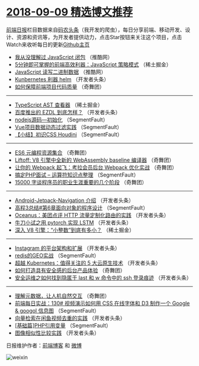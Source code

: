 # [2018-09-09 精选博文推荐](https://toutiao.qdkfweb.cn/date/2018/09/09)

[前端日报](https://qdkfweb.cn/c/news)栏目数据来自[码农头条](https://toutiao.qdkfweb.cn/)（我开发的爬虫），每日分享前端、移动开发、设计、资源和资讯等，为开发者提供动力，点击Star按钮来关注这个项目，点击Watch来收听每日的更新[Github主页](https://github.com/kujian/frontendDaily)
* [我从没理解过 JavaScript 闭包](https://toutiao.qdkfweb.cn/85759.html) （推酷网）
* [5分钟即可掌握的前端高效利器：JavaScript 策略模式](https://toutiao.qdkfweb.cn/85733.html) （稀土掘金）
* [JavaScript 读写二进制数据](https://toutiao.qdkfweb.cn/85760.html) （推酷网）
* [Kunbernetes 利器 helm](https://toutiao.qdkfweb.cn/85744.html) （开发者头条）
* [如何保障前端项目代码质量](https://toutiao.qdkfweb.cn/85769.html) （奇舞团）

***
* [TypeScript AST 查看器](https://toutiao.qdkfweb.cn/85731.html) （稀土掘金）
* [百度推出的 EZDL 到底怎样？](https://toutiao.qdkfweb.cn/85746.html) （开发者头条）
* [nodejs源码—初始化](https://toutiao.qdkfweb.cn/85722.html) （SegmentFault）
* [Vue项目数据动态过滤实践](https://toutiao.qdkfweb.cn/85723.html) （SegmentFault）
* [【小结】初识CSS Houdini](https://toutiao.qdkfweb.cn/85728.html) （SegmentFault）

***
* [ES6 元编程资源集合](https://toutiao.qdkfweb.cn/85765.html) （奇舞团）
* [Liftoff: V8 引擎中全新的 WebAssembly baseline 编译器](https://toutiao.qdkfweb.cn/85766.html) （奇舞团）
* [让你的 Webpack 起飞：考拉会员后台 Webpack 优化实战](https://toutiao.qdkfweb.cn/85767.html) （奇舞团）
* [搞定PHP面试 &#8211; 运算符知识点整理](https://toutiao.qdkfweb.cn/85730.html) （SegmentFault）
* [15000 字谈程序员的职业生涯重要的几个阶段](https://toutiao.qdkfweb.cn/85768.html) （奇舞团）

***
* [Android-Jetpack-Navigation 介绍](https://toutiao.qdkfweb.cn/85745.html) （开发者头条）
* [高程3总结#第6章面向对象的程序设计](https://toutiao.qdkfweb.cn/85727.html) （SegmentFault）
* [Oceanus：美团点评 HTTP 流量定制化路由的实践](https://toutiao.qdkfweb.cn/85737.html) （开发者头条）
* [牛刀小试之用 pytorch 实现 LSTM](https://toutiao.qdkfweb.cn/85747.html) （开发者头条）
* [深入 V8 引擎：“小整数”到底有多小？](https://toutiao.qdkfweb.cn/85732.html) （稀土掘金）

***
* [Instagram 的平台架构和扩展](https://toutiao.qdkfweb.cn/85739.html) （开发者头条）
* [redis的GEO实战](https://toutiao.qdkfweb.cn/85724.html) （SegmentFault）
* [超越 Kubernetes：值得关注的 5 大云原生技术](https://toutiao.qdkfweb.cn/85738.html) （开发者头条）
* [如何打造具有安全感的后台产品体验](https://toutiao.qdkfweb.cn/85763.html) （奇舞团）
* [安全运维之如何找到隐匿于 last 和 w 命令中的 ssh 登录痕迹](https://toutiao.qdkfweb.cn/85740.html) （开发者头条）

***
* [理解元数据，让人机自然交互](https://toutiao.qdkfweb.cn/85764.html) （奇舞团）
* [前端每日实战：130# 视频演示如何用 CSS 在线字体和 D3 制作一个 Google &amp; googol 信息图](https://toutiao.qdkfweb.cn/85725.html) （SegmentFault）
* [向量检索在闲鱼视频去重的实践](https://toutiao.qdkfweb.cn/85741.html) （开发者头条）
* [[基础篇]PHP引用变量](https://toutiao.qdkfweb.cn/85726.html) （SegmentFault）
* [图像相似性比较实践](https://toutiao.qdkfweb.cn/85742.html) （开发者头条）

日报维护作者：[前端博客](https://qdkfweb.cn/) 和 [微博](https://qdkfweb.cn/go/weibo)

![weixin](https://user-images.githubusercontent.com/3055447/38468989-651132ac-3b80-11e8-8e6b-15122322a9d7.png)